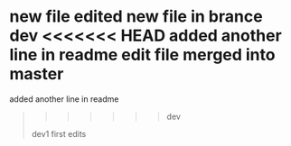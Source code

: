 new file
edited new file in brance dev
<<<<<<< HEAD
added another line in readme
edit file merged into master
=======
added another line in readme
>>>>>>> dev
> 
> dev1 first edits
> 
